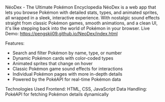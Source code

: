 NéoDex - The Ultimate Pokémon Encyclopedia
NéoDex is a web app that lets you browse Pokémon with detailed stats, types, and animated sprites, all wrapped in a sleek, interactive experience. With nostalgic sound effects straight from classic Pokémon games, smooth animations, and a clean UI, it's like stepping back into the world of Pokémon in your browser.
Live Demo: https://pengskii09.github.io/NeoDex/index.html


Features:
- Search and filter Pokémon by name, type, or number
- Dynamic Pokémon cards with color-coded types
- Animated sprites that change on hover
- Classic Pokémon game sound effects for interactions
- Individual Pokémon pages with more in-depth details
- Powered by the PokéAPI for real-time Pokémon data

Technologies Used
Frontend: HTML, CSS, JavaScript
Data Handling: PokéAPI for fetching Pokémon details dynamically

